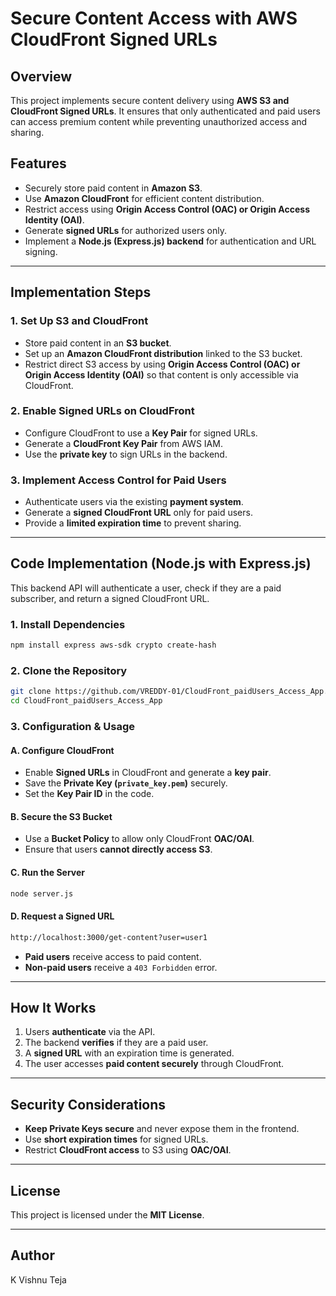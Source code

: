 # Secure Content Access with AWS CloudFront Signed URLs

## Overview
This project implements secure content delivery using **AWS S3 and CloudFront Signed URLs**. It ensures that only authenticated and paid users can access premium content while preventing unauthorized access and sharing.

## Features
- Securely store paid content in **Amazon S3**.
- Use **Amazon CloudFront** for efficient content distribution.
- Restrict access using **Origin Access Control (OAC) or Origin Access Identity (OAI)**.
- Generate **signed URLs** for authorized users only.
- Implement a **Node.js (Express.js) backend** for authentication and URL signing.

---
## Implementation Steps
### 1. Set Up S3 and CloudFront
- Store paid content in an **S3 bucket**.
- Set up an **Amazon CloudFront distribution** linked to the S3 bucket.
- Restrict direct S3 access by using **Origin Access Control (OAC) or Origin Access Identity (OAI)** so that content is only accessible via CloudFront.

### 2. Enable Signed URLs on CloudFront
- Configure CloudFront to use a **Key Pair** for signed URLs.
- Generate a **CloudFront Key Pair** from AWS IAM.
- Use the **private key** to sign URLs in the backend.

### 3. Implement Access Control for Paid Users
- Authenticate users via the existing **payment system**.
- Generate a **signed CloudFront URL** only for paid users.
- Provide a **limited expiration time** to prevent sharing.

---
## Code Implementation (Node.js with Express.js)
This backend API will authenticate a user, check if they are a paid subscriber, and return a signed CloudFront URL.

### 1. Install Dependencies
```sh
npm install express aws-sdk crypto create-hash
```

### 2. Clone the Repository
```sh
git clone https://github.com/VREDDY-01/CloudFront_paidUsers_Access_App.git
cd CloudFront_paidUsers_Access_App
```

### 3. Configuration & Usage
#### A. Configure CloudFront
- Enable **Signed URLs** in CloudFront and generate a **key pair**.
- Save the **Private Key (`private_key.pem`)** securely.
- Set the **Key Pair ID** in the code.

#### B. Secure the S3 Bucket
- Use a **Bucket Policy** to allow only CloudFront **OAC/OAI**.
- Ensure that users **cannot directly access S3**.

#### C. Run the Server
```sh
node server.js
```

#### D. Request a Signed URL
```sh
http://localhost:3000/get-content?user=user1
```
- **Paid users** receive access to paid content.
- **Non-paid users** receive a `403 Forbidden` error.

---
## How It Works
1. Users **authenticate** via the API.
2. The backend **verifies** if they are a paid user.
3. A **signed URL** with an expiration time is generated.
4. The user accesses **paid content securely** through CloudFront.

---
## Security Considerations
- **Keep Private Keys secure** and never expose them in the frontend.
- Use **short expiration times** for signed URLs.
- Restrict **CloudFront access** to S3 using **OAC/OAI**.

---
## License
This project is licensed under the **MIT License**.

---
## Author
K Vishnu Teja

